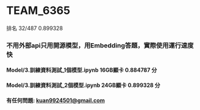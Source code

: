 # TEAM_6365
排名 32/487 0.899328

### 不用外部api只用開源模型，用Embedding答題，實際使用運行速度快
#### Model/3.訓練資料測試_1個模型.ipynb 16GB顯卡 0.884787 分
#### Model/3.訓練資料測試_2個模型.ipynb 24GB顯卡 0.899328 分

#### 有任何問題: kuan9924501@gmail.com
